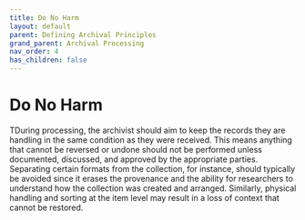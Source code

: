 ```yaml
---
title: Do No Harm
layout: default
parent: Defining Archival Principles
grand_parent: Archival Processing
nav_order: 4
has_children: false
---
```

# Do No Harm
TDuring processing, the archivist should aim to keep the records they are handling in the same condition as they were received. This means anything that cannot be reversed or undone should not be performed unless documented, discussed, and approved by the appropriate parties. Separating certain formats from the collection, for instance, should typically be avoided since it erases the provenance and the ability for researchers to understand how the collection was created and arranged. Similarly, physical handling and sorting at the item level may result in a loss of context that cannot be restored. 